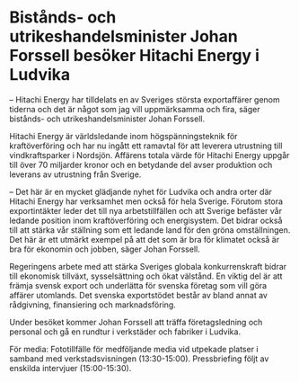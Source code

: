 # Bistånds- och utrikeshandelsminister Johan Forssell besöker Hitachi Energy i Ludvika

– Hitachi Energy har tilldelats en av Sveriges största exportaffärer genom tiderna och det är något som jag vill uppmärksamma och fira, säger bistånds\- och utrikeshandelsminister Johan Forssell.

Hitachi Energy är världsledande inom högspänningsteknik för kraftöverföring och har nu ingått ett ramavtal för att leverera utrustning till vindkraftsparker i Nordsjön. Affärens totala värde för Hitachi Energy uppgår till över 70 miljarder kronor och en betydande del avser produktion och leverans av utrustning från Sverige.

– Det här är en mycket glädjande nyhet för Ludvika och andra orter där Hitachi Energy har verksamhet men också för hela Sverige. Förutom stora exportintäkter leder det till nya arbetstillfällen och att Sverige befäster vår ledande position inom kraftöverföring och energisystem. Det bidrar också till att stärka vår ställning som ett ledande land för den gröna omställningen. Det här är ett utmärkt exempel på att det som är bra för klimatet också är bra för ekonomin och jobben, säger Johan Forssell.

Regeringens arbete med att stärka Sveriges globala konkurrenskraft bidrar till ekonomisk tillväxt, sysselsättning och ökat välstånd. En viktig del är att främja svensk export och underlätta för svenska företag som vill göra affärer utomlands. Det svenska exportstödet består av bland annat av rådgivning, finansiering och marknadsföring.

Under besöket kommer Johan Forssell att träffa företagsledning och personal och gå en rundtur i verkstäder och fabriker i Ludvika.

För media: Fototillfälle för medföljande media vid utpekade platser i samband med verkstadsvisningen (13:30\-15:00\). Pressbriefing följt av enskilda intervjuer (15:00\-15:30\).
